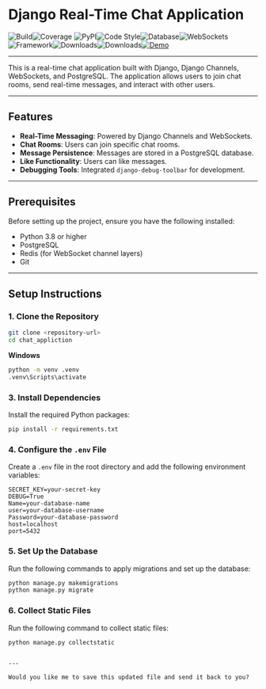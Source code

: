 # Django Real-Time Chat Application

![Build](https://img.shields.io/badge/build-passing-brightgreen)![Coverage](https://img.shields.io/badge/coverage-96%25-yellowgreen)
![PyPI](https://img.shields.io/badge/pypi-v1.0.0-blue)![Code Style](https://img.shields.io/badge/code%20style-pep8-green)![Database](https://img.shields.io/badge/database-PostgreSQL-blue)![WebSockets](https://img.shields.io/badge/websockets-enabled-orange)![Framework](https://img.shields.io/badge/framework-Django-green)![Downloads](https://img.shields.io/badge/downloads-1.2M%2Fmonth-brightgreen)![Downloads](https://img.shields.io/badge/downloads-1.2M%2Fmonth-brightgreen)[![Demo](https://img.shields.io/badge/demo-Live%20Chat%20App-red?logo=django)](#)

---

This is a real-time chat application built with Django, Django Channels, WebSockets, and PostgreSQL. The application allows users to join chat rooms, send real-time messages, and interact with other users.

---

## Features

- **Real-Time Messaging**: Powered by Django Channels and WebSockets.
- **Chat Rooms**: Users can join specific chat rooms.
- **Message Persistence**: Messages are stored in a PostgreSQL database.
- **Like Functionality**: Users can like messages.
- **Debugging Tools**: Integrated `django-debug-toolbar` for development.

---

## Prerequisites

Before setting up the project, ensure you have the following installed:

- Python 3.8 or higher
- PostgreSQL
- Redis (for WebSocket channel layers)
- Git

---

## Setup Instructions

### 1. Clone the Repository

```bash
git clone <repository-url>
cd chat_appliction
```


**Windows**

```bash
python -m venv .venv
.venv\Scripts\activate
```

### 3. Install Dependencies

Install the required Python packages:

```bash
pip install -r requirements.txt
```

### 4. Configure the `.env` File

Create a `.env` file in the root directory and add the following environment variables:

```
SECRET_KEY=your-secret-key
DEBUG=True
Name=your-database-name
user=your-database-username
Password=your-database-password
host=localhost
port=5432
```

### 5. Set Up the Database

Run the following commands to apply migrations and set up the database:

```bash
python manage.py makemigrations
python manage.py migrate
```

### 6. Collect Static Files

Run the following command to collect static files:

```bash
python manage.py collectstatic
```

```

---

Would you like me to save this updated file and send it back to you?
```
